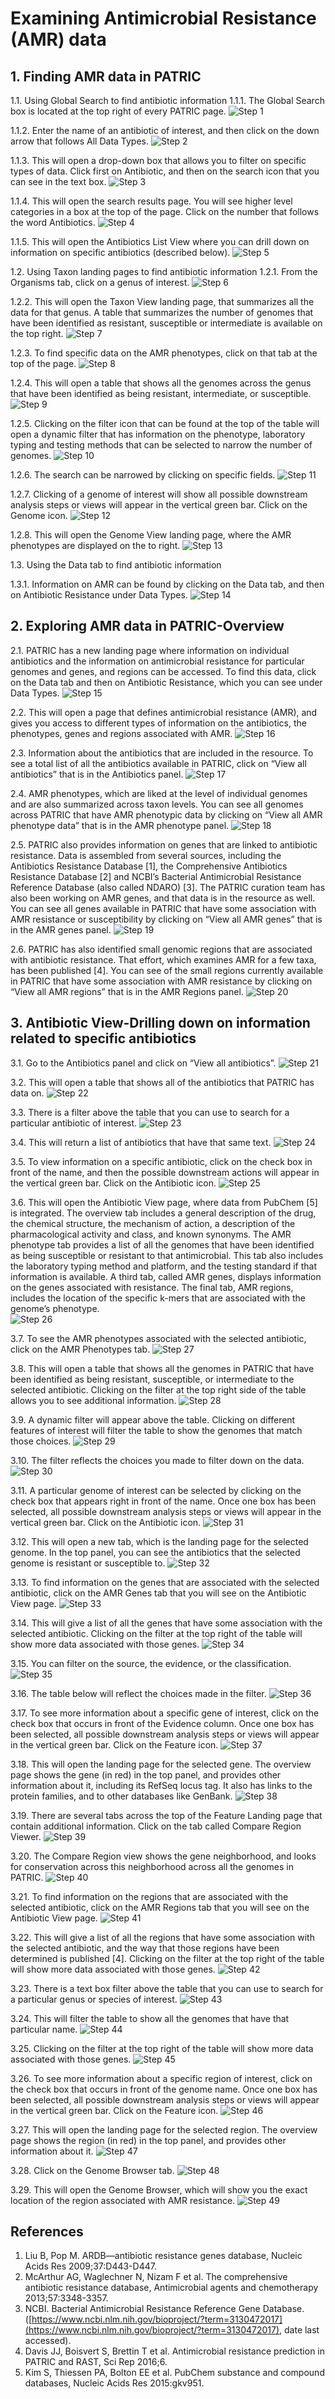 # Examining Antimicrobial Resistance (AMR) data

## 1. Finding AMR data in PATRIC
1.1. Using Global Search to find antibiotic information
1.1.1. The Global Search box is located at the top right of every PATRIC page.
![Step 1](./images/image1.png "Step 1")

1.1.2. Enter the name of an antibiotic of interest, and then click on the down arrow that follows All Data Types.
![Step 2](./images/image2.png "Step 2")

1.1.3. This will open a drop-down box that allows you to filter on specific types of data. Click first on Antibiotic, and then on the search icon that you can see in the text box.
![Step 3](./images/image3.png "Step 3")

1.1.4. This will open the search results page. You will see higher level categories in a box at the top of the page. Click on the number that follows the word Antibiotics.
![Step 4](./images/image4.png "Step 4")

1.1.5. This will open the Antibiotics List View where you can drill down on information on specific antibiotics (described below).
![Step 5](./images/image5.png "Step 5")

1.2. Using Taxon landing pages to find antibiotic information
1.2.1. From the Organisms tab, click on a genus of interest.
![Step 6](./images/image6.png "Step 6")

1.2.2. This will open the Taxon View landing page, that summarizes all the data for that genus. A table that summarizes the number of genomes that have been identified as resistant, susceptible or intermediate is available on the top right.
![Step 7](./images/image7.png "Step 7")


1.2.3. To find specific data on the AMR phenotypes, click on that tab at the top of the page.
![Step 8](./images/image8.png "Step 8")

1.2.4. This will open a table that shows all the genomes across the genus that have been identified as being resistant, intermediate, or susceptible.
![Step 9](./images/image9.png "Step 9")

1.2.5. Clicking on the filter icon that can be found at the top of the table will open a dynamic filter that has information on the phenotype, laboratory typing and testing methods that can be selected to narrow the number of genomes.
![Step 10](./images/image10.png "Step 10")

1.2.6. The search can be narrowed by clicking on specific fields.
![Step 11](./images/image11.png "Step 11")

1.2.7. Clicking of a genome of interest will show all possible downstream analysis steps or views will appear in the vertical green bar. Click on the Genome icon.
![Step 12](./images/image12.png "Step 12")

1.2.8. This will open the Genome View landing page, where the AMR phenotypes are displayed on the to right.
![Step 13](./images/image13.png "Step 13")

1.3. Using the Data tab to find antibiotic information

1.3.1. Information on AMR can be found by clicking on the Data tab, and then on Antibiotic Resistance under Data Types.
![Step 14](./images/image14.png "Step 14")

## 2.	Exploring AMR data in PATRIC-Overview
2.1. PATRIC has a new landing page where information on individual antibiotics and the information on antimicrobial resistance for particular genomes and genes, and regions can be accessed. To find this data, click on the Data tab and then on Antibiotic Resistance, which you can see under Data Types.
![Step 15](./images/image14.png "Step 15")

2.2. This will open a page that defines antimicrobial resistance (AMR), and gives you access to different types of information on the antibiotics, the phenotypes, genes and regions associated with AMR.
![Step 16](./images/image15.png "Step 16")

2.3. Information about the antibiotics that are included in the resource. To see a total list of all the antibiotics available in PATRIC, click on “View all antibiotics” that is in the Antibiotics panel.
![Step 17](./images/image16.png "Step 17")

2.4. AMR phenotypes, which are liked at the level of individual genomes and are also summarized across taxon levels. You can see all genomes across PATRIC that have AMR phenotypic data by clicking on “View all AMR phenotype data” that is in the AMR phenotype panel.
![Step 18](./images/image17.png "Step 18")

2.5. PATRIC also provides information on genes that are linked to antibiotic resistance. Data is assembled from several sources, including the Antibiotics Resistance Database [1], the Comprehensive Antibiotics Resistance Database [2] and NCBI’s Bacterial Antimicrobial Resistance Reference Database (also called NDARO) [3]. The PATRIC curation team has also been working on AMR genes, and that data is in the resource as well. You can see all genes available in PATRIC that have some association with AMR resistance or susceptibility by clicking on “View all AMR genes” that is in the AMR genes panel.
![Step 19](./images/image18.png "Step 19")

2.6. PATRIC has also identified small genomic regions that are associated with antibiotic resistance. That effort, which examines AMR for a few taxa, has been published [4]. You can see of the small regions currently available in PATRIC that have some association with AMR resistance by clicking on “View all AMR regions” that is in the AMR Regions panel.
![Step 20](./images/image19.png "Step 20")

## 3. Antibiotic View-Drilling down on information related to specific antibiotics
3.1. Go to the Antibiotics panel and click on “View all antibiotics”.
![Step 21](./images/image20.png "Step 21")

3.2. This will open a table that shows all of the antibiotics that PATRIC has data on.
![Step 22](./images/image21.png "Step 22")

3.3. There is a filter above the table that you can use to search for a particular antibiotic of interest.
![Step 23](./images/image22.png "Step 23")

3.4. This will return a list of antibiotics that have that same text.
![Step 24](./images/image23.png "Step 24")

3.5. To view information on a specific antibiotic, click on the check box in front of the name, and then the possible downstream actions will appear in the vertical green bar. Click on the Antibiotic icon.
![Step 25](./images/image24.png "Step 25")

3.6. This will open the Antibiotic View page, where data from PubChem [5] is integrated. The overview tab includes a general description of the drug, the chemical structure, the mechanism of action, a description of the pharmacological activity and class, and known synonyms. The AMR phenotype tab provides a list of all the genomes that have been identified as being susceptible or resistant to that antimicrobial. This tab also includes the laboratory typing method and platform, and the testing standard if that information is available. A third tab, called AMR genes, displays information on the genes associated with resistance. The final tab, AMR regions, includes the location of the specific k-mers that are associated with the genome’s phenotype.  
![Step 26](./images/image25.png "Step 26")

3.7. To see the AMR phenotypes associated with the selected antibiotic, click on the AMR Phenotypes tab.
![Step 27](./images/image26.png "Step 27")

3.8. This will open a table that shows all the genomes in PATRIC that have been identified as being resistant, susceptible, or intermediate to the selected antibiotic. Clicking on the filter at the top right side of the table allows you to see additional information.
![Step 28](./images/image27.png "Step 28")

3.9. A dynamic filter will appear above the table. Clicking on different features of interest will filter the table to show the genomes that match those choices.
![Step 29](./images/image28.png "Step 29")

3.10. The filter reflects the choices you made to filter down on the data.
![Step 30](./images/image29.png "Step 30")

3.11. A particular genome of interest can be selected by clicking on the check box that appears right in front of the name. Once one box has been selected, all possible downstream analysis steps or views will appear in the vertical green bar.  Click on the Antibiotic icon.
![Step 31](./images/image30.png "Step 31")

3.12. This will open a new tab, which is the landing page for the selected genome. In the top panel, you can see the antibiotics that the selected genome is resistant or susceptible to.
![Step 32](./images/image31.png "Step 32")

3.13.	To find information on the genes that are associated with the selected antibiotic, click on the AMR Genes tab that you will see on the Antibiotic View page.
![Step 33](./images/image32.png "Step 33")

3.14.	This will give a list of all the genes that have some association with the selected antibiotic.  Clicking on the filter at the top right of the table will show more data associated with those genes.
![Step 34](./images/image33.png "Step 34")

3.15.	You can filter on the source, the evidence, or the classification.  
![Step 35](./images/image34.png "Step 35")

3.16.	The table below will reflect the choices made in the filter.
![Step 36](./images/image35.png "Step 36")

3.17.	To see more information about a specific gene of interest, click on the check box that occurs in front of the Evidence column.  Once one box has been selected, all possible downstream analysis steps or views will appear in the vertical green bar.  Click on the Feature icon.
![Step 37](./images/image36.png "Step 37")

3.18.	This will open the landing page for the selected gene. The overview page shows the gene (in red) in the top panel, and provides other information about it, including its RefSeq locus tag. It also has links to the protein families, and to other databases like GenBank.
![Step 38](./images/image37.png "Step 38")

3.19.	There are several tabs across the top of the Feature Landing page that contain additional information.  Click on the tab called Compare Region Viewer.
![Step 39](./images/image38.png "Step 39")

3.20.	The Compare Region view shows the gene neighborhood, and looks for conservation across this neighborhood across all the genomes in PATRIC.
![Step 40](./images/image39.png "Step 40")

3.21.	To find information on the regions that are associated with the selected antibiotic, click on the AMR Regions tab that you will see on the Antibiotic View page.
![Step 41](./images/image40.png "Step 41")

3.22. This will give a list of all the regions that have some association with the selected antibiotic, and the way that those regions have been determined is published [4]. Clicking on the filter at the top right of the table will show more data associated with those genes.
![Step 42](./images/image41.png "Step 42")

3.23.	There is a text box filter above the table that you can use to search for a particular genus or species of interest.
![Step 43](./images/image42.png "Step 43")

3.24. This will filter the table to show all the genomes that have that particular name.
![Step 44](./images/image43.png "Step 44")

3.25.	Clicking on the filter at the top right of the table will show more data associated with those genes.
![Step 45](./images/image44.png "Step 45")

3.26.	To see more information about a specific region of interest, click on the check box that occurs in front of the genome name. Once one box has been selected, all possible downstream analysis steps or views will appear in the vertical green bar. Click on the Feature icon.
![Step 46](./images/image45.png "Step 46")

3.27. This will open the landing page for the selected region. The overview page shows the region (in red) in the top panel, and provides other information about it.
![Step 47](./images/image46.png "Step 47")

3.28.	Click on the Genome Browser tab.
![Step 48](./images/image47.png "Step 48")

3.29.	This will open the Genome Browser, which will show you the exact location of the region associated with AMR resistance.
![Step 49](./images/image48.png "Step 49")



## References
1.	Liu B, Pop M. ARDB—antibiotic resistance genes database, Nucleic Acids Res 2009;37:D443-D447.
2.	McArthur AG, Waglechner N, Nizam F et al. The comprehensive antibiotic resistance database, Antimicrobial agents and chemotherapy 2013;57:3348-3357.
3.	NCBI. Bacterial Antimicrobial Resistance Reference Gene Database. ([https://www.ncbi.nlm.nih.gov/bioproject/?term=3130472017](https://www.ncbi.nlm.nih.gov/bioproject/?term=3130472017), date last accessed).
4.	Davis JJ, Boisvert S, Brettin T et al. Antimicrobial resistance prediction in PATRIC and RAST, Sci Rep 2016;6.
5.	Kim S, Thiessen PA, Bolton EE et al. PubChem substance and compound databases, Nucleic Acids Res 2015:gkv951.
